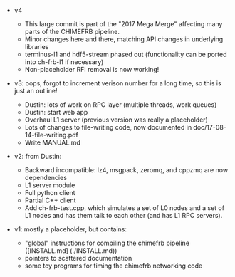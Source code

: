 - v4
  - This large commit is part of the "2017 Mega Merge" affecting many parts of the CHIMEFRB pipeline.
  - Minor changes here and there, matching API changes in underlying libraries
  - terminus-l1 and hdf5-stream phased out (functionality can be ported into ch-frb-l1 if necessary)
  - Non-placeholder RFI removal is now working!

- v3: oops, forgot to increment verison number for a long time, so this is just an outline!
  - Dustin: lots of work on RPC layer (multiple threads, work queues)
  - Dustin: start web app
  - Overhaul L1 server (previous version was really a placeholder)
  - Lots of changes to file-writing code, now documented in doc/17-08-14-file-writing.pdf
  - Write MANUAL.md

- v2: from Dustin:
  - Backward incompatible: lz4, msgpack, zeromq, and cppzmq are now dependencies
  - L1 server module
  - Full python client
  - Partial C++ client
  - Add ch-frb-test.cpp, which simulates a set of L0 nodes and a set of L1 nodes 
    and has them talk to each other (and has L1 RPC servers).
 
- v1: mostly a placeholder, but contains:
  - "global" instructions for compiling the chimefrb pipeline ([INSTALL.md] (./INSTALL.md))
  - pointers to scattered documentation
  - some toy programs for timing the chimefrb networking code
